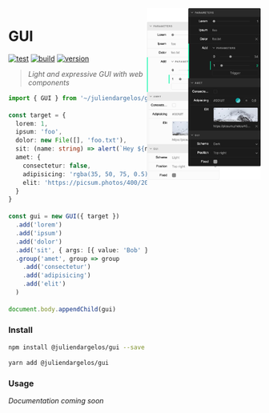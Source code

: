 <img alt="Preview" src="preview.png" align="right" width="45%">

# GUI

[![test](https://github.com/juliendargelos/gui/workflows/test/badge.svg?branch=master)](https://github.com/juliendargelos/gui/actions?workflow=test)
[![build](https://github.com/juliendargelos/gui/workflows/build/badge.svg?branch=master)](https://github.com/juliendargelos/gui/actions?workflow=build)
[![version](https://img.shields.io/github/package-json/v/juliendargelos/gui)](https://github.com/juliendargelos/gui)

> *Light and expressive GUI with web components*

```typescript
import { GUI } from '~/juliendargelos/gui'

const target = {
  lorem: 1,
  ipsum: 'foo',
  dolor: new File([], 'foo.txt'),
  sit: (name: string) => alert(`Hey ${name}`),
  amet: {
    consectetur: false,
    adipisicing: 'rgba(35, 50, 75, 0.5)',
    elit: 'https://picsum.photos/400/200.jpg'
  }
}

const gui = new GUI({ target })
  .add('lorem')
  .add('ipsum')
  .add('dolor')
  .add('sit', { args: [{ value: 'Bob' }] })
  .group('amet', group => group
    .add('consectetur')
    .add('adipisicing')
    .add('elit')
  )

document.body.appendChild(gui)
```

### Install

```bash
npm install @juliendargelos/gui --save
```

```bash
yarn add @juliendargelos/gui
```

### Usage

*Documentation coming soon*
